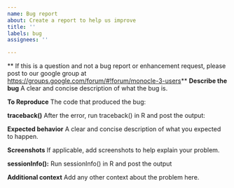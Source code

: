 ```yaml
---
name: Bug report
about: Create a report to help us improve
title: ''
labels: bug
assignees: ''

---
```

** If this is a question and not a bug report or enhancement request, please post to our google group at https://groups.google.com/forum/#!forum/monocle-3-users**
**Describe the bug**
A clear and concise description of what the bug is.

**To Reproduce**
The code that produced the bug:

**traceback()**
After the error, run traceback() in R and post the output:

**Expected behavior**
A clear and concise description of what you expected to happen.

**Screenshots**
If applicable, add screenshots to help explain your problem.

**sessionInfo():**
Run sessionInfo() in R and post the output

**Additional context**
Add any other context about the problem here.
